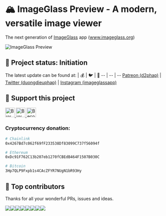 # 🏔 ImageGlass Preview - A modern, versatile image viewer
The next generation of [ImageGlass](https://github.com/d2phap/ImageGlass) app (www.imageglass.org)

![ImageGlass Preview](https://repository-images.githubusercontent.com/281121079/bf9e0000-cad1-11ea-832d-3b956d493e65)

## 🚦 Project status: Initiation
The latest update can be found at:
| 💰 | 🐦 | 📸 
-- | -- | -- 
[Patreon (d2phap)](https://www.patreon.com/d2phap) | [Twitter (duongdieuphap)](https://twitter.com/duongdieuphap) | [Instagram (imageglassapp)](https://www.instagram.com/imageglassapp/)




## 💖 Support this project

<a href="https://www.patreon.com/d2phap" target="_blank" title="Become a patron">
<img src="https://img.shields.io/badge/Patreon-@d2phap%20-e85b46.svg?maxAge=3600" height="30" alt="Buy me a beer?">
</a>

<a href="https://www.paypal.me/ddphap" target="_blank" title="Buy me a beer?">
<img src="https://img.shields.io/badge/PayPal-Donate%20$10%20-0070ba.svg?maxAge=3600" height="30" alt="Buy me a beer?">
</a>

<a href="https://github.com/sponsors/d2phap" target="_blank" title="Become a sponsor">
<img src="https://img.shields.io/badge/Github-@d2phap-24292e.svg?maxAge=3600" height="30" alt="Become a sponsor">
</a>


### Cryptocurrency donation:

```bash
# Chainlink
0x4267Bd7c062f69fF233538Df83099C737f56094f

# Ethereum
0xDc91F762C13b207eb1270fCBEdB464F1507B030C

# Bitcoin
3Hp7QLP9Fxpb1s4CAcZFYR7NUgN1bR93Hy
```


## 💪 Top contributors
Thanks for all your wonderful PRs, issues and ideas.

[![](https://sourcerer.io/fame/d2phap/d2phap/ImageGlass-Preview/images/0)](https://sourcerer.io/fame/d2phap/d2phap/ImageGlass-Preview/links/0)[![](https://sourcerer.io/fame/d2phap/d2phap/ImageGlass-Preview/images/1)](https://sourcerer.io/fame/d2phap/d2phap/ImageGlass-Preview/links/1)[![](https://sourcerer.io/fame/d2phap/d2phap/ImageGlass-Preview/images/2)](https://sourcerer.io/fame/d2phap/d2phap/ImageGlass-Preview/links/2)[![](https://sourcerer.io/fame/d2phap/d2phap/ImageGlass-Preview/images/3)](https://sourcerer.io/fame/d2phap/d2phap/ImageGlass-Preview/links/3)[![](https://sourcerer.io/fame/d2phap/d2phap/ImageGlass-Preview/images/4)](https://sourcerer.io/fame/d2phap/d2phap/ImageGlass-Preview/links/4)[![](https://sourcerer.io/fame/d2phap/d2phap/ImageGlass-Preview/images/5)](https://sourcerer.io/fame/d2phap/d2phap/ImageGlass-Preview/links/5)[![](https://sourcerer.io/fame/d2phap/d2phap/ImageGlass-Preview/images/6)](https://sourcerer.io/fame/d2phap/d2phap/ImageGlass-Preview/links/6)[![](https://sourcerer.io/fame/d2phap/d2phap/ImageGlass-Preview/images/7)](https://sourcerer.io/fame/d2phap/d2phap/ImageGlass-Preview/links/7)

